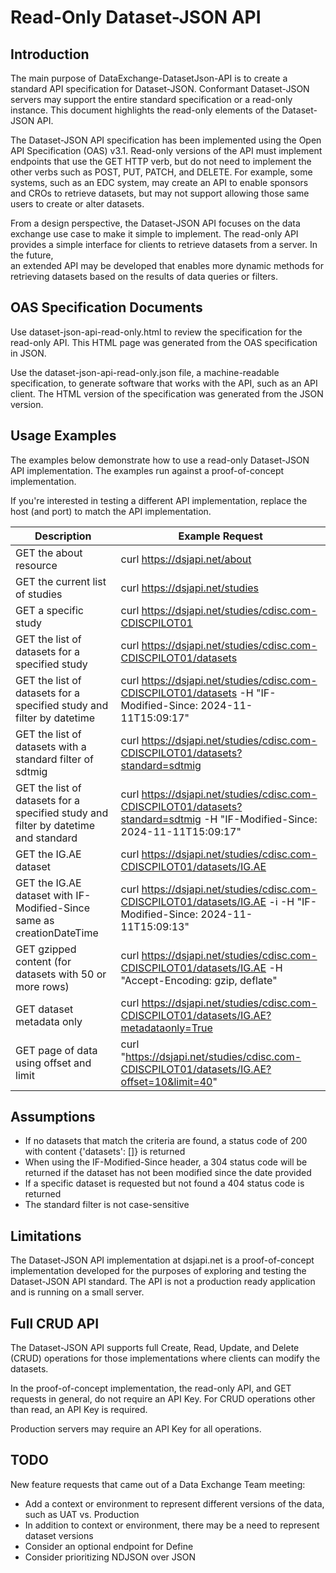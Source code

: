 # Read-Only Dataset-JSON API

## Introduction

The main purpose of DataExchange-DatasetJson-API is to create a standard API specification for Dataset-JSON. Conformant 
Dataset-JSON servers may support the entire standard specification or a read-only instance. This document highlights
the read-only elements of the Dataset-JSON API.

The Dataset-JSON API specification has been implemented using the Open API Specification (OAS) v3.1. Read-only versions
of the API must implement endpoints that use the GET HTTP verb, but do not need to implement the other verbs such as POST,
PUT, PATCH, and DELETE. For example, some systems, such as an EDC system, may create an API to enable sponsors and CROs
to retrieve datasets, but may not support allowing those same users to create or alter datasets.

From a design perspective, the Dataset-JSON API focuses on the data exchange use case to make it simple to implement.
The read-only API provides a simple interface for clients to retrieve datasets from a server. In the future,  
an extended API may be developed that enables more dynamic methods for retrieving datasets based on the results of data
queries or filters.

## OAS Specification Documents

Use dataset-json-api-read-only.html to review the specification for the read-only API. This HTML page was generated 
from the OAS specification in JSON.

Use the dataset-json-api-read-only.json file, a machine-readable specification, to generate software that works with 
the API, such as an API client. The HTML version of the specification was generated from the JSON version.

## Usage Examples

The examples below demonstrate how to use a read-only Dataset-JSON API implementation. The examples run against a 
proof-of-concept implementation. 

If you're interested in testing a different API implementation, replace the host (and port) to match the API 
implementation.

| Description                                                                        | Example Request                                                                                                                                                                                                                                                                                                                                        |
|------------------------------------------------------------------------------------|--------------------------------------------------------------------------------------------------------------------------------------------------------------------------------------------------------------------------------------------------------------------------------------------------------------------------------------------------------|
| GET the about resource                                                             | curl https://dsjapi.net/about                                                                                                                                                                                                                                                                                                                          |
| GET the current list of studies                                                    | curl https://dsjapi.net/studies                                                                                                                                                                                                                                                                                                                        |
| GET a specific study                                                               | curl https://dsjapi.net/studies/cdisc.com-CDISCPILOT01                                                                                                                                                                                                                                                                                                 |
| GET the list of datasets for a specified study                                     | curl https://dsjapi.net/studies/cdisc.com-CDISCPILOT01/datasets                                                                                                                                                                                                                                                                                        |
| GET the list of datasets for a specified study and filter by datetime              | curl https://dsjapi.net/studies/cdisc.com-CDISCPILOT01/datasets -H "IF-Modified-Since: 2024-11-11T15:09:17"                                                                                                                                                                                                                                            |
| GET the list of datasets with a standard filter of sdtmig                          | curl https://dsjapi.net/studies/cdisc.com-CDISCPILOT01/datasets?standard=sdtmig                                                                                                                                                                                                                                                                        |
| GET the list of datasets for a specified study and filter by datetime and standard | curl https://dsjapi.net/studies/cdisc.com-CDISCPILOT01/datasets?standard=sdtmig -H "IF-Modified-Since: 2024-11-11T15:09:17"                                                                                                                                                                                                                            |
| GET the IG.AE dataset                                                              | curl https://dsjapi.net/studies/cdisc.com-CDISCPILOT01/datasets/IG.AE                                                                                                                                                                                                                                                                                  |
| GET the IG.AE dataset with IF-Modified-Since same as creationDateTime              | curl https://dsjapi.net/studies/cdisc.com-CDISCPILOT01/datasets/IG.AE -i -H "IF-Modified-Since: 2024-11-11T15:09:13"                                                                                                                                                                                                                                   |
| GET gzipped content (for datasets with 50 or more rows)                            | curl https://dsjapi.net/studies/cdisc.com-CDISCPILOT01/datasets/IG.AE -H "Accept-Encoding: gzip, deflate"                                                                                                                                                                                                                                              |
| GET dataset metadata only                                                          | curl https://dsjapi.net/studies/cdisc.com-CDISCPILOT01/datasets/IG.AE?metadataonly=True                                                                                                                                                                                                                                                                |
| GET page of data using offset and limit                                            | curl "https://dsjapi.net/studies/cdisc.com-CDISCPILOT01/datasets/IG.AE?offset=10&limit=40"                                                                                                                                                                                                                                                             |

## Assumptions

* If no datasets that match the criteria are found, a status code of 200 with content {'datasets': []} is returned
* When using the IF-Modified-Since header, a 304 status code will be returned if the dataset has not been modified since the date provided
* If a specific dataset is requested but not found a 404 status code is returned
* The standard filter is not case-sensitive

## Limitations

The Dataset-JSON API implementation at dsjapi.net is a proof-of-concept implementation developed for the purposes of
exploring and testing the Dataset-JSON API standard. The API is not a production ready application and is running on a
small server.

## Full CRUD API

The Dataset-JSON API supports full Create, Read, Update, and Delete (CRUD) operations for those implementations where 
clients can modify the datasets. 

In the proof-of-concept implementation, the read-only API, and GET requests in general, do not require an API Key. 
For CRUD operations other than read, an API Key is required.

Production servers may require an API Key for all operations.

## TODO

New feature requests that came out of a Data Exchange Team meeting:
- Add a context or environment to represent different versions of the data, such as UAT vs. Production
- In addition to context or environment, there may be a need to represent dataset versions
- Consider an optional endpoint for Define
- Consider prioritizing NDJSON over JSON

